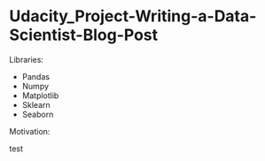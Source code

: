 # Udacity_Project-Writing-a-Data-Scientist-Blog-Post

Libraries:
- Pandas
- Numpy
- Matplotlib
- Sklearn
- Seaborn

Motivation:
  
  test
